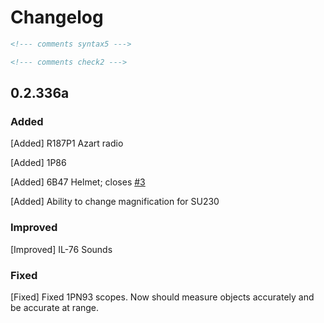 # Changelog

```html
<!--- comments syntax5 --->
```

<!-- hidden comments syntax3 -->

```html
<!--- comments check2 --->
```

## 0.2.336a

### Added

\[Added] R187P1 Azart radio

\[Added] 1P86

\[Added] 6B47 Helmet; closes [#3](https://github.com/RHSMODS/statusquo/issues/3)

\[Added] Ability to change magnification for SU230

### Improved

\[Improved] IL-76 Sounds

### Fixed

\[Fixed] Fixed 1PN93 scopes. Now should measure objects accurately and be accurate at range.
